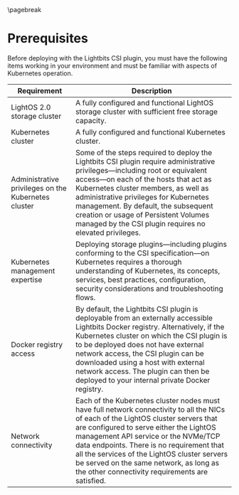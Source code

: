 <div style="page-break-after: always;"></div>
\pagebreak

# Prerequisites

Before deploying with the Lightbits CSI plugin, you must have the following items working in your environment and must be familiar with aspects of Kubernetes operation.

| Requirement                                      | Description                                                                         |
| ------------------------------------------------ | ----------------------------------------------------------------------------------- |
| LightOS 2.0 storage cluster                                     | A fully configured and functional LightOS storage cluster with sufficient free storage capacity.  |
| Kubernetes cluster                                              | A fully configured and functional Kubernetes cluster. |
| Administrative privileges on the Kubernetes cluster             | Some of the steps required to deploy the Lightbits CSI plugin require administrative privileges—including root or equivalent access—on each of the hosts that act as Kubernetes cluster members, as well as administrative privileges for Kubernetes management. By default, the subsequent creation or usage of Persistent Volumes managed by the CSI plugin requires no elevated privileges.   |
| Kubernetes management expertise                                 | Deploying storage plugins—including plugins conforming to the CSI specification—on Kubernetes requires a thorough understanding of Kubernetes, its concepts, services, best practices, configuration, security considerations and troubleshooting flows. |
| Docker registry access                                          | By default, the Lightbits CSI plugin is deployable  from an externally accessible Lightbits Docker registry. Alternatively, if the Kubernetes cluster on which the CSI plugin is to be deployed does not have external network access, the CSI plugin can be downloaded using a host with external network access. The plugin can then be deployed to your internal private Docker registry. |
| Network connectivity                                            | Each of the Kubernetes cluster nodes must have full network connectivity to all the NICs of each of the LightOS cluster servers that are configured to serve either the LightOS management API service or the NVMe/TCP data endpoints. There is no requirement that all the services of the LightOS cluster servers be served on the same network, as long as the other connectivity requirements are satisfied. |
